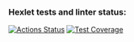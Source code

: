 ### Hexlet tests and linter status:
[![Actions Status](https://github.com/popperony/python-project-52/actions/workflows/hexlet-check.yml/badge.svg)](https://github.com/popperony/python-project-52/actions)
[![Test Coverage](https://api.codeclimate.com/v1/badges/06cade9720606195b4ae/test_coverage)](https://codeclimate.com/github/popperony/python-project-52/test_coverage)
